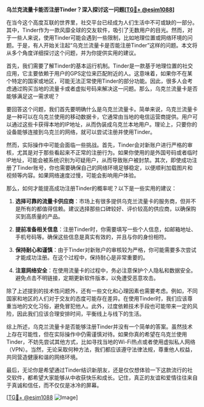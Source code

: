 **乌兰克流量卡能否注册Tinder？深入探讨这一问题[[TG💪+ @esim1088](https://t.me/s/esim1088)]**

在当今这个高度互联的世界里，社交平台已经成为人们生活中不可或缺的一部分。其中，Tinder作为一款风靡全球的交友软件，吸引了无数用户的目光。然而，对于一些人来说，使用Tinder可能会遇到一些限制，比如地理位置或网络环境的问题。于是，有人开始关注起“乌克兰流量卡是否能注册Tinder”这样的问题。本文将从多个角度详细探讨这个问题，并为你提供实用的建议。

首先，我们需要了解Tinder的基本运行机制。Tinder是一款基于地理位置的社交应用，它主要依赖于用户的GPS定位来匹配附近的人。这意味着，如果你不在某个特定的国家或地区，可能无法正常使用Tinder的部分功能。因此，很多人会考虑通过购买当地的流量卡或者虚拟号码来解决这一问题。那么，乌克兰流量卡是否能够满足这一需求呢？

要回答这个问题，我们首先要明确什么是乌克兰流量卡。简单来说，乌克兰流量卡是一种可以在乌克兰使用的移动数据卡，它通常由当地的电信运营商提供。用户可以通过这些卡获得本地的IP地址，从而伪装成乌克兰本地用户。理论上，只要你的设备能够连接到乌克兰的网络，就可以尝试注册并使用Tinder。

然而，实际操作中可能会面临一些挑战。首先，Tinder会对新账户进行严格的审核，尤其是对于那些看起来不正常的注册行为。如果你使用的是外国号码或者临时IP地址，可能会被系统识别为可疑用户，从而导致账户被封禁。其次，即使成功注册了Tinder账号，你也需要确保自己的网络环境足够稳定，以便顺利加载图片和视频等内容。如果网络速度过慢，可能会影响用户体验。

那么，如何才能提高成功注册Tinder的概率呢？以下是一些实用的建议：

1. **选择可靠的流量卡供应商**：市场上有很多提供乌克兰流量卡的服务商，但并不是所有的都值得信赖。建议选择那些口碑较好、评价较高的供应商，以确保购买到高质量的产品。

2. **提前准备相关信息**：注册Tinder时，你需要填写一些个人信息，如邮箱地址、手机号码等。确保这些信息是真实有效的，并且与你的身份相符。

3. **保持耐心和谨慎**：由于Tinder对新账户的审核较为严格，你可能需要多次尝试才能成功注册。在这个过程中，保持耐心是非常重要的。

4. **注意网络安全**：在使用流量卡的过程中，务必注意保护个人隐私和数据安全。避免点击不明链接，定期更新软件版本，以免遭受恶意攻击。

除了上述提到的技术性问题外，还有一些文化和心理因素也需要考虑。例如，不同国家和地区的人们对于交友的态度可能存在差异。在使用Tinder时，我们应该尊重当地的文化习俗，避免冒犯他人。此外，过度依赖技术手段也可能带来一定的风险，因此我们应该合理安排时间，平衡线上与线下的生活。

综上所述，乌克兰流量卡是否能够注册Tinder并没有一个简单的答案。虽然技术上存在可能性，但在实际操作中仍需谨慎对待。如果你真的希望在乌克兰使用Tinder，不妨先尝试其他方式，比如寻找当地的Wi-Fi热点或者使用虚拟私人网络（VPN）。当然，无论采取何种方法，我们都应该遵守法律法规，尊重他人权益，共同营造健康和谐的网络环境。

最后，无论你是希望通过Tinder结识新朋友，还是仅仅想体验一下这款流行的社交软件，都希望大家能够从中收获快乐和成长。记住，真正的友谊和爱情往往来自于真诚和信任，而不仅仅是冰冷的屏幕。

[[TG💪+ @esim1088](https://t.me/s/esim1088) ![Image](https://i.postimg.cc/4NQfJmqS/Snipaste-2025-05-13-00-14-12.png)]
